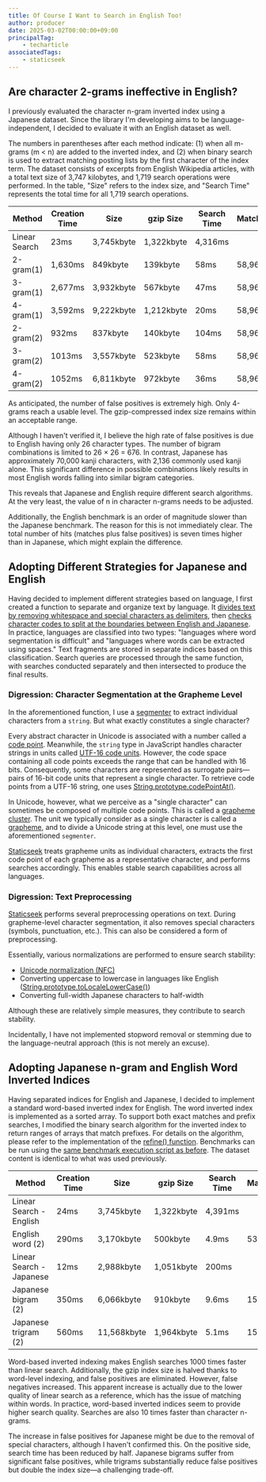 ```yaml
---
title: Of Course I Want to Search in English Too!
author: producer
date: 2025-03-02T00:00:00+09:00
principalTag:
    - techarticle
associatedTags:
    - staticseek
---
```

## Are character 2-grams ineffective in English?

I previously evaluated the character n-gram inverted index using a Japanese dataset. Since the library I'm developing aims to be language-independent, I decided to evaluate it with an English dataset as well.

The numbers in parentheses after each method indicate: (1) when all m-grams (m < n) are added to the inverted index, and (2) when binary search is used to extract matching posting lists by the first character of the index term. The dataset consists of excerpts from English Wikipedia articles, with a total text size of 3,747 kilobytes, and 1,719 search operations were performed. In the table, "Size" refers to the index size, and "Search Time" represents the total time for all 1,719 search operations.

Method | Creation Time | Size | gzip Size | Search Time | Matches | False Positives | False Negatives
------ | ------------- | ---- | --------- | ----------- | ------- | --------------- | --------------
Linear Search | 23ms | 3,745kbyte | 1,322kbyte | 4,316ms
2-gram(1) | 1,630ms | 849kbyte | 139kbyte | 58ms | 58,964 | 95,950 | 0
3-gram(1) | 2,677ms | 3,932kbyte | 567kbyte | 47ms | 58,964 | 38,653 | 0
4-gram(1) | 3,592ms | 9,222kbyte | 1,212kbyte | 20ms | 58,964 | 7,852 | 0
2-gram(2) | 932ms | 837kbyte | 140kbyte | 104ms | 58,964 | 95,950 | 0
3-gram(2) | 1013ms | 3,557kbyte | 523kbyte | 58ms | 58,964 | 38,653 | 0
4-gram(2) | 1052ms | 6,811kbyte | 972kbyte | 36ms | 58,964 | 7,852 | 0

As anticipated, the number of false positives is extremely high. Only 4-grams reach a usable level. The gzip-compressed index size remains within an acceptable range.

Although I haven't verified it, I believe the high rate of false positives is due to English having only 26 character types. The number of bigram combinations is limited to 26 × 26 = 676. In contrast, Japanese has approximately 70,000 kanji characters, with 2,136 commonly used kanji alone. This significant difference in possible combinations likely results in most English words falling into similar bigram categories.

This reveals that Japanese and English require different search algorithms. At the very least, the value of n in character n-grams needs to be adjusted.

Additionally, the English benchmark is an order of magnitude slower than the Japanese benchmark. The reason for this is not immediately clear. The total number of hits (matches plus false positives) is seven times higher than in Japanese, which might explain the difference.

## Adopting Different Strategies for Japanese and English

Having decided to implement different strategies based on language, I first created a function to separate and organize text by language. It [divides text by removing whitespace and special characters as delimiters](https://github.com/osawa-naotaka/staticseek/blob/56f3d95bd70a6c554d75bfedc01c04ed34dce8fc/src/util/preprocess.ts#L24-L29), then [checks character codes to split at the boundaries between English and Japanese](https://github.com/osawa-naotaka/staticseek/blob/56f3d95bd70a6c554d75bfedc01c04ed34dce8fc/src/util/preprocess.ts#L31-L102). In practice, languages are classified into two types: "languages where word segmentation is difficult" and "languages where words can be extracted using spaces." Text fragments are stored in separate indices based on this classification. Search queries are processed through the same function, with searches conducted separately and then intersected to produce the final results.

### Digression: Character Segmentation at the Grapheme Level

In the aforementioned function, I use a [segmenter](https://github.com/osawa-naotaka/staticseek/blob/56f3d95bd70a6c554d75bfedc01c04ed34dce8fc/src/util/preprocess.ts#L80) to extract individual characters from a `string`. But what exactly constitutes a single character?

Every abstract character in Unicode is associated with a number called a [code point](https://www.unicode.org/versions/Unicode16.0.0/core-spec/chapter-2/#G25564). Meanwhile, the `string` type in JavaScript handles character strings in units called [UTF-16 code units](https://developer.mozilla.org/ja/docs/Web/JavaScript/Reference/Global_Objects/String#utf-16_%E6%96%87%E5%AD%97%E3%80%81unicode_%E3%82%B3%E3%83%BC%E3%83%89%E3%83%9D%E3%82%A4%E3%83%B3%E3%83%88%E3%80%81%E6%9B%B8%E8%A8%98%E7%B4%A0%E3%82%AF%E3%83%A9%E3%82%B9%E3%82%BF%E3%83%BC). However, the code space containing all code points exceeds the range that can be handled with 16 bits. Consequently, some characters are represented as surrogate pairs—pairs of 16-bit code units that represent a single character. To retrieve code points from a UTF-16 string, one uses [String.prototype.codePointAt()](https://developer.mozilla.org/ja/docs/Web/JavaScript/Reference/Global_Objects/String/codePointAt).

In Unicode, however, what we perceive as a "single character" can sometimes be composed of multiple code points. This is called a [grapheme cluster](https://www.unicode.org/versions/Unicode16.0.0/core-spec/chapter-2/#G21807). The unit we typically consider as a single character is called a [grapheme](https://www.unicode.org/versions/Unicode16.0.0/core-spec/chapter-3/#G52443), and to divide a Unicode string at this level, one must use the aforementioned `segmenter`.

[Staticseek](https://staticseek.lulliecat.com/) treats grapheme units as individual characters, extracts the first code point of each grapheme as a representative character, and performs searches accordingly. This enables stable search capabilities across all languages.

### Digression: Text Preprocessing

[Staticseek](https://staticseek.lulliecat.com/) performs several preprocessing operations on text. During grapheme-level character segmentation, it also removes special characters (symbols, punctuation, etc.). This can also be considered a form of preprocessing.

Essentially, various normalizations are performed to ensure search stability:

- [Unicode normalization (NFC)](https://developer.mozilla.org/ja/docs/Web/JavaScript/Reference/Global_Objects/String/normalize)
- Converting uppercase to lowercase in languages like English ([String.prototype.toLocaleLowerCase()](https://developer.mozilla.org/ja/docs/Web/JavaScript/Reference/Global_Objects/String/toLocaleLowerCase))
- Converting full-width Japanese characters to half-width

Although these are relatively simple measures, they contribute to search stability.

Incidentally, I have not implemented stopword removal or stemming due to the language-neutral approach (this is not merely an excuse).

## Adopting Japanese n-gram and English Word Inverted Indices

Having separated indices for English and Japanese, I decided to implement a standard word-based inverted index for English. The word inverted index is implemented as a sorted array. To support both exact matches and prefix searches, I modified the binary search algorithm for the inverted index to return ranges of arrays that match prefixes. For details on the algorithm, please refer to the implementation of the [refine() function](https://github.com/osawa-naotaka/staticseek/blob/56f3d95bd70a6c554d75bfedc01c04ed34dce8fc/ref/algo.ts#L118-L170). Benchmarks can be run using the [same benchmark execution script as before](https://github.com/osawa-naotaka/staticseek/blob/main/ref/bench/benchmark_ngram.ts). The dataset content is identical to what was used previously.

Method | Creation Time | Size | gzip Size | Search Time | Matches | False Positives | False Negatives
------ | ------------- | ---- | --------- | ----------- | ------- | --------------- | --------------
Linear Search - English | 24ms | 3,745kbyte | 1,322kbyte | 4,391ms
English word (2) | 290ms | 3,170kbyte | 500kbyte | 4.9ms | 53,481 | 0 | 5,483
Linear Search - Japanese | 12ms | 2,988kbyte | 1,051kbyte | 200ms
Japanese bigram (2) | 350ms | 6,066kbyte | 910kbyte | 9.6ms | 15,125 | 5,095 | 313
Japanese trigram (2) | 560ms | 11,568kbyte | 1,964kbyte | 5.1ms | 15,125 | 125 | 313

Word-based inverted indexing makes English searches 1000 times faster than linear search. Additionally, the gzip index size is halved thanks to word-level indexing, and false positives are eliminated. However, false negatives increased. This apparent increase is actually due to the lower quality of linear search as a reference, which has the issue of matching within words. In practice, word-based inverted indices seem to provide higher search quality. Searches are also 10 times faster than character n-grams.

The increase in false positives for Japanese might be due to the removal of special characters, although I haven't confirmed this. On the positive side, search time has been reduced by half. Japanese bigrams suffer from significant false positives, while trigrams substantially reduce false positives but double the index size—a challenging trade-off.
